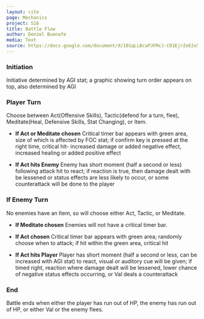 ```yaml
---
layout: cite
page: Mechanics
project: S16
title: Battle Flow
author: Denzel Buenafe
media: Text
source: https://docs.google.com/document/d/101qLLBcaPJFMcJ-C01EjrZeE2x5IZrrZjkhVExoGkTU/edit?usp=sharing
---
```

### Initiation

Initiative determined by AGI stat; a graphic showing turn order appears on top, also determined by AGI

### Player Turn

Choose between Act(Offensive Skills), Tactic(defend for a turn, flee), Meditate(Heal, Defensive Skills, Stat Changing), or Item.

- **If Act or Meditate chosen** Critical timer bar appears with green area, size of which is affected by FOC stat; if confirm key is pressed at the right time, critical hit- increased damage or added negative effect, increased healing or added positive effect

- **If Act hits Enemy** Enemy has short moment (half a second or less) following attack hit to react; if reaction is true, then damage dealt with be lessened or status effects are less likely to occur, or some counterattack will be done to the player

### If Enemy Turn

No enemies have an Item, so will choose either Act, Tactic, or Meditate.

- **If Meditate chosen** Enemies will not have a critical timer bar.

- **If Act chosen** Critical timer bar appears with green area; randomly choose when to attack; if hit within the green area, critical hit

- **If Act hits Player** Player has short moment (half a second or less, can be increased with AGI stat) to react, visual or auditory cue will be given; if timed right, reaction where damage dealt will be lessened, lower chance of negative status effects occurring, or Val deals a counterattack

### End

Battle ends when either the player has run out of HP, the enemy has run out of HP, or either Val or the enemy flees.
